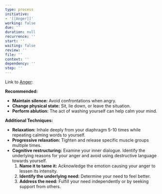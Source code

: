 ```yaml
---
type: process
initiative:
- '[[Anger]]'
working: false
due: ''
duration: null
recurrence: ''
start: ''
waiting: false
review: ''
file: ''
context: ''
dependency: ''
step: ''
---
```


Link to [Anger](docs/sidebar1/Initiatives/bad%20traits/Anger.md):

**Recommended:**

* **Maintain silence:** Avoid confrontations when angry.
* **Change physical state:** Sit, lie down, or leave the situation.
* **Perform ablution:** The act of washing yourself can help calm your mind.

**Additional Techniques:**

* **Relaxation:** Inhale deeply from your diaphragm 5-10 times while repeating calming words to yourself.
* **Progressive relaxation:** Tighten and release specific muscle groups multiple times.
* **Cognitive restructuring:** Examine your inner dialogue. Identify the underlying reasons for your anger and avoid using destructive language towards yourself.
	1. **Name it to tame it:** Acknowledge the emotion causing your anger to lessen its intensity.
	2. **Identify the underlying need:** Determine your need to feel better.
	3. **Address the need:** Fulfill your need independently or by seeking support from others.
